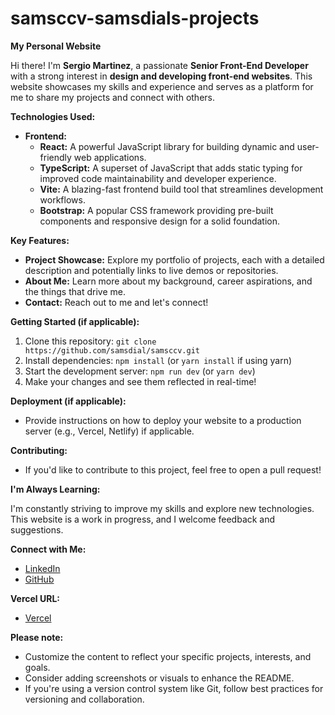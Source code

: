 # samsccv-samsdials-projects

**My Personal Website**

Hi there! I'm **Sergio Martinez**, a passionate **Senior Front-End Developer** with a strong interest in **design and developing front-end websites**. This website showcases my skills and experience and serves as a platform for me to share my projects and connect with others.

**Technologies Used:**

- **Frontend:**
  - **React:** A powerful JavaScript library for building dynamic and user-friendly web applications.
  - **TypeScript:** A superset of JavaScript that adds static typing for improved code maintainability and developer experience.
  - **Vite:** A blazing-fast frontend build tool that streamlines development workflows.
  - **Bootstrap:** A popular CSS framework providing pre-built components and responsive design for a solid foundation.

**Key Features:**

- **Project Showcase:** Explore my portfolio of projects, each with a detailed description and potentially links to live demos or repositories.
- **About Me:** Learn more about my background, career aspirations, and the things that drive me.
- **Contact:** Reach out to me and let's connect!

**Getting Started (if applicable):**

1. Clone this repository: `git clone https://github.com/samsdial/samsccv.git`
2. Install dependencies: `npm install` (or `yarn install` if using yarn)
3. Start the development server: `npm run dev` (or `yarn dev`)
4. Make your changes and see them reflected in real-time!

**Deployment (if applicable):**

- Provide instructions on how to deploy your website to a production server (e.g., Vercel, Netlify) if applicable.

**Contributing:**

- If you'd like to contribute to this project, feel free to open a pull request!

**I'm Always Learning:**

I'm constantly striving to improve my skills and explore new technologies. This website is a work in progress, and I welcome feedback and suggestions.

**Connect with Me:**

- [LinkedIn](https://www.linkedin.com/in/samsdg/)
- [GitHub](https://github.com/samsdial)

**Vercel URL:**

- [Vercel](https://samsccv-samsdials-projects.vercel.app/)

**Please note:**

- Customize the content to reflect your specific projects, interests, and goals.
- Consider adding screenshots or visuals to enhance the README.
- If you're using a version control system like Git, follow best practices for versioning and collaboration.
